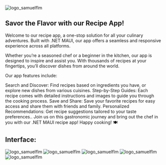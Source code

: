 <img src="Imagens/logo.png" alt="logo_samuelflm">


## Savor the Flavor with our Recipe App!

Welcome to our recipe app, a one-stop solution for all your culinary adventures. Built with .NET MAUI, our app offers a seamless and responsive experience across all platforms.

Whether you’re a seasoned chef or a beginner in the kitchen, our app is designed to inspire and assist you. With thousands of recipes at your fingertips, you’ll discover dishes from around the world.

Our app features include:

Search and Discover: Find recipes based on ingredients you have, or explore new dishes from various cuisines.
Step-by-Step Guides: Each recipe comes with detailed instructions and images to guide you through the cooking process.
Save and Share: Save your favorite recipes for easy access and share them with friends and family.
Personalized Recommendations: Get recipe suggestions tailored to your taste preferences..
Join us on this gastronomic journey and bring out the chef in you with our .NET MAUI recipe app! Happy cooking! 🍽️

## Interface:

<img src="Imagens/home.png" alt="logo_samuelflm">

<img src="Imagens/screenRecipe.png" alt="logo_samuelflm">

<img src="Imagens/screenRecipe1.png" alt="logo_samuelflm">

<img src="Imagens/screenRecipe2.png" alt="logo_samuelflm">

<img src="Imagens/youtube.png" alt="logo_samuelflm">
